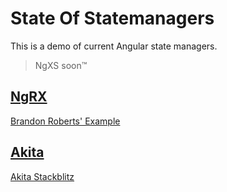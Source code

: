 # State Of Statemanagers

This is a demo of current Angular state managers.

> NgXS soon™

## [NgRX](https://ngrx.io/guide)

[Brandon Roberts' Example](https://github.com/brandonroberts/nx-ngrx-example-app)

## [Akita](https://github.com/datorama/akita)

[Akita Stackblitz](https://stackblitz.com/edit/akita-todos-app?file=package.json)
